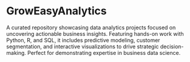 # GrowEasyAnalytics
A curated repository showcasing data analytics projects focused on uncovering actionable business insights. Featuring hands-on work with Python, R, and SQL, it includes predictive modeling, customer segmentation, and interactive visualizations to drive strategic decision-making. Perfect for demonstrating expertise in business data science.
